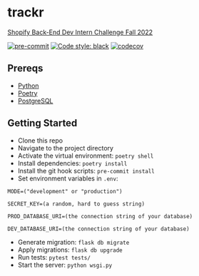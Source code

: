 # trackr

[Shopify Back-End Dev Intern Challenge Fall 2022](https://docs.google.com/document/d/1PoxpoaJymXmFB3iCMhGL6js-ibht7GO_DkCF2elCySU/edit)

[![pre-commit](https://img.shields.io/badge/pre--commit-enabled-brightgreen?logo=pre-commit&logoColor=white)](https://github.com/pre-commit/pre-commit) [![Code style: black](https://img.shields.io/badge/code%20style-black-000000.svg)](https://github.com/psf/black) [![codecov](https://codecov.io/gh/Nyette/trackr/branch/main/graph/badge.svg?token=5QW54IJ6CB)](https://codecov.io/gh/Nyette/trackr)

## Prereqs

* [Python](https://www.python.org/)
* [Poetry](https://python-poetry.org/)
* [PostgreSQL](https://www.postgresql.org/)

## Getting Started

* Clone this repo
* Navigate to the project directory
* Activate the virtual environment: `poetry shell`
* Install dependencies: `poetry install`
* Install the git hook scripts: `pre-commit install`
* Set environment variables in `.env`:

```
MODE=("development" or "production")

SECRET_KEY=(a random, hard to guess string)

PROD_DATABASE_URI=(the connection string of your database)

DEV_DATABASE_URI=(the connection string of your database)
```

* Generate migration: `flask db migrate`
* Apply migrations: `flask db upgrade`
* Run tests: `pytest tests/`
* Start the server: `python wsgi.py`
